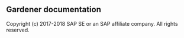 ## Gardener documentation
Copyright (c) 2017-2018 SAP SE or an SAP affiliate company. All rights reserved.      
